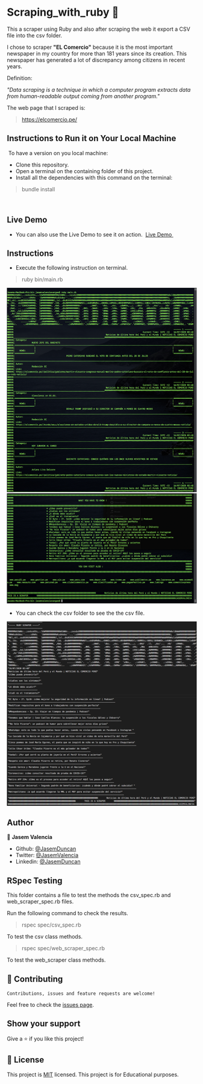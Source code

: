 # Scraping_with_ruby    🚀 
This a scraper using Ruby and also after scraping the web it export a CSV file into the csv folder.

I chose to scraper  **"EL Comercio"**  because it is the most important newspaper in my country for more than 181 years since its creation. This newspaper has generated a lot of discrepancy among citizens in recent years.

Definition:

*"Data scraping is a technique in which a computer program extracts data from human-readable output coming from another program."*

The web page that I scraped is:

> https://elcomercio.pe/
​
## Instructions to Run it on Your Local Machine
​
To have a version on you local machine:
- Clone this repository.
- Open a terminal on the containing folder of this project.
- Install all the dependencies with this command​ on the terminal:
> bundle install

​
## Live Demo
- You can also use the Live Demo to see it on action.
​
[Live Demo ](https://repl.it/@JasemValencia/ScraperElComercioPeru#main.rb)
​
## Instructions
- Execute the following instruction on terminal.
> ruby bin/main.rb

![screenshot](./img/scraper1.png)
![screenshot](./img/scraper2.png)

- You can check the csv folder to see the the csv file.

![screenshot](./img/csv1.png)

## Author

🎨 **Jasem Valencia**

- Github: [@JasemDuncan](https://github.com/JasemDuncan)
- Twitter: [@JasemValencia](https://twitter.com/JasemValencia)
- Linkedin: [@JasemDuncan](www.linkedin.com/in/Jasem-Duncan-Valencia)

## RSpec Testing

This folder contains a file to test the methods the csv_spec.rb and web_scraper_spec.rb files.

Run the following command to check the results.

> rspec spec/csv_spec.rb

To test the csv class methods.

> rspec spec/web_scraper_spec.rb

To test the web_scraper class methods.


## 🤝 Contributing

    Contributions, issues and feature requests are welcome!

Feel free to check the [issues page](https://github.com/JasemDuncan/Scraping_with_ruby/issues).

## Show your support

Give a ⭐️ if you like this project!

## 📝 License
This project is [MIT](lic.url) licensed.
This project is for Educational purposes.